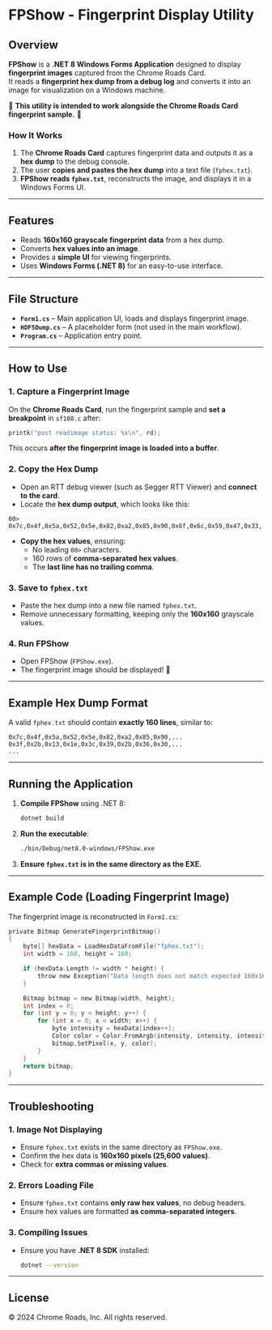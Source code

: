 # FPShow - Fingerprint Display Utility

## Overview

**FPShow** is a **.NET 8 Windows Forms Application** designed to display **fingerprint images** captured from the Chrome Roads Card.  
It reads a **fingerprint hex dump from a debug log** and converts it into an image for visualization on a Windows machine.

🚀 **This utility is intended to work alongside the Chrome Roads Card fingerprint sample.** 🚀

### **How It Works**
1. The **Chrome Roads Card** captures fingerprint data and outputs it as a **hex dump** to the debug console.
2. The user **copies and pastes the hex dump** into a text file (`fphex.txt`).
3. **FPShow reads `fphex.txt`**, reconstructs the image, and displays it in a Windows Forms UI.

---

## Features

- Reads **160x160 grayscale fingerprint data** from a hex dump.
- Converts **hex values into an image**.
- Provides a **simple UI** for viewing fingerprints.
- Uses **Windows Forms (.NET 8)** for an easy-to-use interface.

---

## File Structure

- **`Form1.cs`** – Main application UI, loads and displays fingerprint image.
- **`HDF5Dump.cs`** – A placeholder form (not used in the main workflow).
- **`Program.cs`** – Application entry point.

---

## How to Use

### **1. Capture a Fingerprint Image**
On the **Chrome Roads Card**, run the fingerprint sample and **set a breakpoint** in `sf108.c` after:

```c
printk("post readimage status: %x\n", rd);
```

This occurs **after the fingerprint image is loaded into a buffer**.

### **2. Copy the Hex Dump**
- Open an RTT debug viewer (such as Segger RTT Viewer) and **connect to the card**.
- Locate the **hex dump output**, which looks like this:

```
00> 0x7c,0x4f,0x5a,0x52,0x5e,0x82,0xa2,0x85,0x90,0x6f,0x6c,0x59,0x47,0x33,...
```

- **Copy the hex values**, ensuring:
  - No leading `00>` characters.
  - 160 rows of **comma-separated hex values**.
  - The **last line has no trailing comma**.

### **3. Save to `fphex.txt`**
- Paste the hex dump into a new file named `fphex.txt`.
- Remove unnecessary formatting, keeping only the **160x160** grayscale values.

### **4. Run FPShow**
- Open FPShow (`FPShow.exe`).
- The fingerprint image should be displayed! 🎉

---

## Example Hex Dump Format

A valid `fphex.txt` should contain **exactly 160 lines**, similar to:

```
0x7c,0x4f,0x5a,0x52,0x5e,0x82,0xa2,0x85,0x90,...
0x3f,0x2b,0x13,0x1e,0x3c,0x39,0x2b,0x36,0x30,...
...
```

---

## Running the Application

1. **Compile FPShow** using .NET 8:
   ```sh
   dotnet build
   ```
2. **Run the executable**:
   ```sh
   ./bin/Debug/net8.0-windows/FPShow.exe
   ```
3. **Ensure `fphex.txt` is in the same directory as the EXE.**

---

## Example Code (Loading Fingerprint Image)

The fingerprint image is reconstructed in `Form1.cs`:

```c
private Bitmap GenerateFingerprintBitmap()
{
    byte[] hexData = LoadHexDataFromFile("fphex.txt");
    int width = 160, height = 160;

    if (hexData.Length != width * height) {
        throw new Exception("Data length does not match expected 160x160 dimensions.");
    }

    Bitmap bitmap = new Bitmap(width, height);
    int index = 0;
    for (int y = 0; y < height; y++) {
        for (int x = 0; x < width; x++) {
            byte intensity = hexData[index++];
            Color color = Color.FromArgb(intensity, intensity, intensity);
            bitmap.SetPixel(x, y, color);
        }
    }
    return bitmap;
}
```

---

## Troubleshooting

### **1. Image Not Displaying**
- Ensure `fphex.txt` exists in the same directory as `FPShow.exe`.
- Confirm the hex data is **160x160 pixels (25,600 values)**.
- Check for **extra commas or missing values**.

### **2. Errors Loading File**
- Ensure `fphex.txt` contains **only raw hex values**, no debug headers.
- Ensure hex values are formatted **as comma-separated integers**.

### **3. Compiling Issues**
- Ensure you have **.NET 8 SDK** installed:
  ```sh
  dotnet --version
  ```

---

## License

© 2024 Chrome Roads, Inc. All rights reserved.
